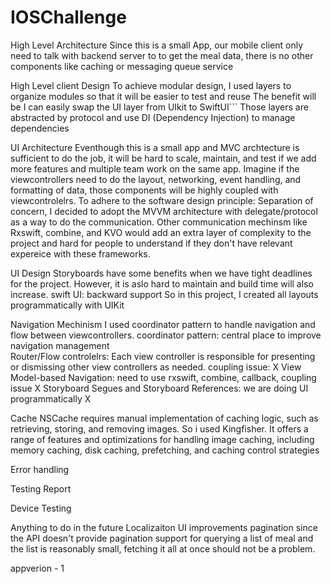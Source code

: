 # IOSChallenge



High Level Architecture 
Since this is a small App, our mobile client only need to talk with backend server to to get the meal data, there is no other components like caching or messaging queue service


High Level client Design 
To achieve modular design, I used layers to organize modules so that it will be easier to test and reuse
The benefit will be I can easily swap the UI layer from UIkit to SwiftUI```
Those layers are abstracted by protocol and use DI (Dependency Injection) to manage dependencies


UI Architecture
Eventhough this is a small app and MVC archtecture is sufficient to do the job, it will be hard to scale, maintain, and test if we add more features and multiple team work on the same app. Imagine if the viewcontrollers need to do the layout, networking, event handling, and formatting of data, those components will be highly coupled with viewcontrolelrs.
To adhere to the software design principle: Separation of concern, I decided to adopt the MVVM architecture with delegate/protocol as a way to do the communication. Other communication mechinsm like Rxswift, combine, and KVO would add an extra layer of complexity to the project and hard for people to understand if they don't have relevant expereice with these frameworks.
  
UI Design 
Storyboards have some benefits when we have tight deadlines for the project. However, it is aslo hard to maintain and build time will also increase.
swift UI: backward support 
So in this project, I created all layouts programmatically with UIKit
 
Navigation Mechinism 
I used coordinator pattern to handle navigation and flow between viewcontrollers. 
coordinator pattern: central place to improve navigation management  
Router/Flow controlelrs: Each view controller is responsible for presenting or dismissing other view controllers as needed. coupling issue: X
View Model-based Navigation: need to use rxswift, combine, callback, coupling issue X
Storyboard Segues and Storyboard References: we are doing UI programmatically X

Cache
NSCache requires manual implementation of caching logic, such as retrieving, storing, and removing images. So i used Kingfisher. It offers a range of features and optimizations for handling image caching, including memory caching, disk caching, prefetching, and caching control strategies

Error handling 


Testing
Report 

Device Testing


Anything to do in the future 
Localizaiton 
UI improvements
pagination
since the API doesn't provide pagination support for querying a list of meal and the list is reasonably small, fetching it all at once should not be a problem.

appverion - 1

